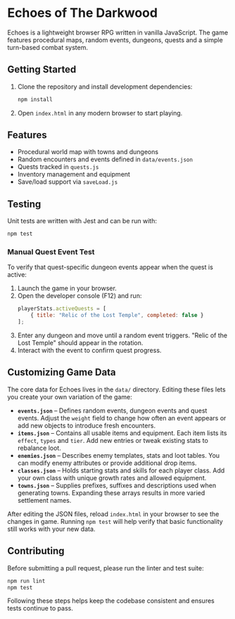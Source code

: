 # Echoes of The Darkwood

Echoes is a lightweight browser RPG written in vanilla JavaScript. The game features procedural maps, random events, dungeons, quests and a simple turn-based combat system.

## Getting Started

1. Clone the repository and install development dependencies:
   ```bash
   npm install
   ```
2. Open `index.html` in any modern browser to start playing.

## Features

- Procedural world map with towns and dungeons
- Random encounters and events defined in `data/events.json`
- Quests tracked in `quests.js`
- Inventory management and equipment
- Save/load support via `saveLoad.js`

## Testing

Unit tests are written with Jest and can be run with:

```bash
npm test
```

### Manual Quest Event Test

To verify that quest-specific dungeon events appear when the quest is active:

1. Launch the game in your browser.
2. Open the developer console (F12) and run:
   ```javascript
   playerStats.activeQuests = [
       { title: "Relic of the Lost Temple", completed: false }
   ];
   ```
3. Enter any dungeon and move until a random event triggers. "Relic of the Lost Temple" should appear in the rotation.
4. Interact with the event to confirm quest progress.

## Customizing Game Data

The core data for Echoes lives in the `data/` directory. Editing these files lets you create your own variation of the game:

- **`events.json`** – Defines random events, dungeon events and quest events. Adjust the `weight` field to change how often an event appears or add new objects to introduce fresh encounters.
- **`items.json`** – Contains all usable items and equipment. Each item lists its `effect`, `types` and `tier`. Add new entries or tweak existing stats to rebalance loot.
- **`enemies.json`** – Describes enemy templates, stats and loot tables. You can modify enemy attributes or provide additional drop items.
- **`classes.json`** – Holds starting stats and skills for each player class. Add your own class with unique growth rates and allowed equipment.
- **`towns.json`** – Supplies prefixes, suffixes and descriptions used when generating towns. Expanding these arrays results in more varied settlement names.

After editing the JSON files, reload `index.html` in your browser to see the changes in game. Running `npm test` will help verify that basic functionality still works with your new data.

## Contributing

Before submitting a pull request, please run the linter and test suite:

```bash
npm run lint
npm test
```

Following these steps helps keep the codebase consistent and ensures tests continue to pass.
